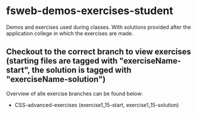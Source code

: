 # fsweb-demos-exercises-student
Demos and exercises used during classes. With solutions provided after the application college in which the exercises are made.

## Checkout to the correct branch to view exercises (starting files are tagged with "exerciseName-start", the solution is tagged with "exerciseName-solution")

Overview of alle exercise branches can be found below:

- CSS-advanced-exercises (exercise1_15-start, exercise1_15-solution)

